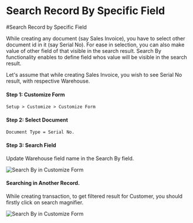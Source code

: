 <!-- add-breadcrumbs -->
# Search Record By Specific Field

#Search Record by Specific Field

While creating any document (say Sales Invoice), you have to select other document id in it (say Serial No). For ease in selection, you can also make value of other field of that visible in the search result. Search By functionality enables to define field whos value will be visible in the search result.

Let's assume that while creating Sales Invoice, you wish to see Serial No result, with respective Warehouse.

#### Step 1: Customize Form

`Setup > Customize > Customize Form`

#### Step 2: Select Document

`Document Type = Serial No.`

#### Step 3:  Search Field

Update Warehouse field name in the Search By field.

<img alt="Search By in Customize Form" class="screenshot" src="/docs/assets/img/articles/search-by-1.png">

#### Searching in Another Record.

While creating transaction, to get filtered result for Customer, you should firstly click on search magnifier.

<img alt="Search By in Customize Form" class="screenshot" src="/docs/assets/img/articles/search-by-2.png">

<!-- markdown -->
